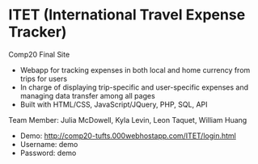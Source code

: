 # ITET (International Travel Expense Tracker)
Comp20 Final Site

* Webapp for tracking expenses in both local and home currency from trips for users
* In charge of displaying trip-specific and user-specific expenses and managing data transfer among all pages
* Built with HTML/CSS, JavaScript/JQuery, PHP, SQL, API

Team Member: Julia McDowell, Kyla Levin, Leon Taquet, William Huang

* Demo: http://comp20-tufts.000webhostapp.com/ITET/login.html 
* Username: demo                                              
* Password: demo                                              
